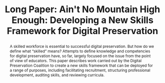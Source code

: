 ---
abstract: A skilled workforce is essential to successful digital preservation. But
  how do we define what “skilled” means? Attempts to define knowledge and competencies
  for digital preservation have, so far, largely focused on the issue from the point
  of view of educators. This paper describes work carried out by the Digital Preservation
  Coalition to create a new skills framework that can be deployed for a range of purposes,
  including facilitating recruitment, structuring professional development, auditing
  skills, and reviewing curricula.
creators:
- McMeekin, Sharon
date: null
document_url: https://az659834.vo.msecnd.net/eventsairwesteuprod/production-inconference-public/786859b63e024c6fbb3f042018e1d9f3
grand_parent: iPRES
institutions:
- Digital Preservation Coalition
keywords:
- skills
- training
- staffing
- education
- professional-development
landing_page_url: null
language: eng
layout: publication
license: CC-BY 4.0 International
notes_url: null
parent: iPRES 2022
presentation_url: null
size: null
source_name: iPRES
title: 'Long Paper: Ain''t No Mountain High Enough: Developing a New Skills Framework
  for Digital Preservation'
type: long paper
year: 2022
---